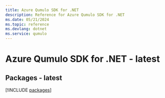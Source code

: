 ```yaml
---
title: Azure Qumulo SDK for .NET
description: Reference for Azure Qumulo SDK for .NET
ms.date: 05/21/2024
ms.topic: reference
ms.devlang: dotnet
ms.service: qumulo
---
```

# Azure Qumulo SDK for .NET - latest
## Packages - latest
[!INCLUDE [packages](qumulo-index.md)]